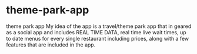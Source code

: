 # theme-park-app
theme park app
My idea of the app is a travel/theme park app that in geared as a social app and includes REAL TIME DATA, real time live wait times, up to date menus for every single restaurant including prices, along with a few features that are included in the app. 
